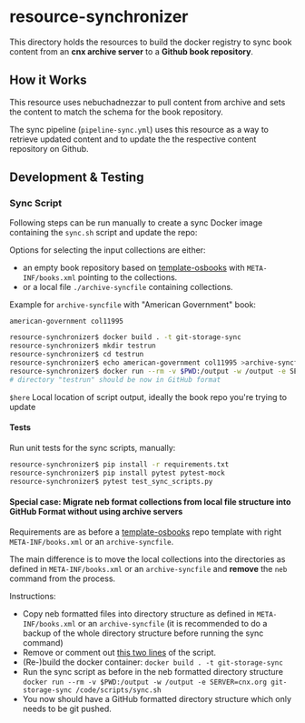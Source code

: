 # resource-synchronizer

This directory holds the resources to build the docker registry to sync book content from an **cnx archive server** to a **Github book repository**.

## How it Works

This resource uses nebuchadnezzar to pull content from archive and sets the content to match the schema for the book repository.

The sync pipeline (`pipeline-sync.yml`) uses this resource as a way to retrieve updated content and to update the the respective content repository on Github.

## Development & Testing

### Sync Script

Following steps can be run manually to create a sync Docker image containing the `sync.sh` script and update the repo:

Options for selecting the input collections are either:
* an empty book repository based on [template-osbooks](https://github.com/openstax/template-osbooks) with `META-INF/books.xml` pointing to the collections.
* or a local file `./archive-syncfile` containing collections.

Example for `archive-syncfile` with "American Government" book:
```
american-government col11995
```

```sh
resource-synchronizer$ docker build . -t git-storage-sync
resource-synchronizer$ mkdir testrun
resource-synchronizer$ cd testrun
resource-synchronizer$ echo american-government col11995 >archive-syncfile
resource-synchronizer$ docker run --rm -v $PWD:/output -w /output -e SERVER=cnx.org git-storage-sync /code/scripts/sync.sh
# directory "testrun" should be now in GitHub format
```

`$here` Local location of script output, ideally the book repo you're trying to update

#### Tests

Run unit tests for the sync scripts, manually:

```sh
resource-synchronizer$ pip install -r requirements.txt
resource-synchronizer$ pip install pytest pytest-mock
resource-synchronizer$ pytest test_sync_scripts.py
```

#### Special case: Migrate neb format collections from local file structure into GitHub Format without using archive servers

Requirements are as before a [template-osbooks](https://github.com/openstax/template-osbooks) repo template with right `META-INF/books.xml` or an `archive-syncfile`.

The main difference is to move the local collections into the directories as defined in `META-INF/books.xml` or an `archive-syncfile` and **remove** the `neb` command from the process.

Instructions:
* Copy neb formatted files into directory structure as defined in `META-INF/books.xml` or an `archive-syncfile` (it is recommended to do a backup of the whole directory structure before running the sync command)
* Remove or comment out [this two lines](https://github.com/openstax/content-synchronizer/blob/725eae83dc7e11aac7f41b27e453940894593649/resource-synchronizer/sync.sh#L37-L38) of the script.
* (Re-)build the docker container: `docker build . -t git-storage-sync`
* Run the sync script as before in the neb formatted directory structure `docker run --rm -v $PWD:/output -w /output -e SERVER=cnx.org git-storage-sync /code/scripts/sync.sh`
* You now should have a GitHub formatted directory structure which only needs to be git pushed.